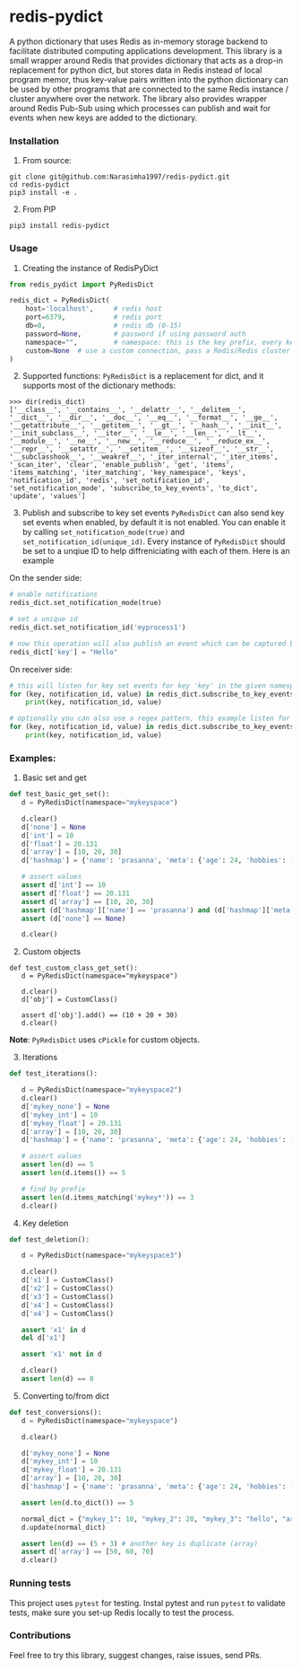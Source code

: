 # redis-pydict
A python dictionary that uses Redis as in-memory storage backend to facilitate distributed computing applications development. This library is a small wrapper around Redis that provides dictionary that acts as a drop-in replacement for python dict, but stores data in Redis instead of local program memor, thus key-value pairs written into the python dictionary can be used by other programs that are connected to the same Redis instance / cluster anywhere over the network. The library also provides wrapper around Redis Pub-Sub using which processes can publish and wait for events when new keys are added to the dictionary.

### Installation
1. From source:
```
git clone git@github.com:Narasimha1997/redis-pydict.git
cd redis-pydict
pip3 install -e .
```

2. From PIP
```
pip3 install redis-pydict
```

### Usage
1. Creating the instance of RedisPyDict
```python
from redis_pydict import PyRedisDict

redis_dict = PyRedisDict(
    host='localhost',     # redis host
    port=6379,            # redis port
    db=0,                 # redis db (0-15)
    password=None,        # password if using password auth
    namespace="",         # namespace: this is the key prefix, every key inserted into the dict will be prefixed with this namespace string when inserting into Redis, this provides some degree of isolation between namespaces
    custom=None  # use a custom connection, pass a Redis/Redis cluster connection object manually, parameters like `host`, `port`, `db` and `password` will be ignored if this is not None
)
```

2. Supported functions:
`PyRedisDict` is a replacement for dict, and it supports most of the dictionary methods:
```
>>> dir(redis_dict)
['__class__', '__contains__', '__delattr__', '__delitem__', '__dict__', '__dir__', '__doc__', '__eq__', '__format__', '__ge__', '__getattribute__', '__getitem__', '__gt__', '__hash__', '__init__', '__init_subclass__', '__iter__', '__le__', '__len__', '__lt__', '__module__', '__ne__', '__new__', '__reduce__', '__reduce_ex__', '__repr__', '__setattr__', '__setitem__', '__sizeof__', '__str__', '__subclasshook__', '__weakref__', '_iter_internal', '_iter_items', '_scan_iter', 'clear', 'enable_publish', 'get', 'items', 'items_matching', 'iter_matching', 'key_namespace', 'keys', 'notification_id', 'redis', 'set_notification_id', 'set_notification_mode', 'subscribe_to_key_events', 'to_dict', 'update', 'values']
```

3. Publish and subscribe to key set events
`PyRedisDict` can also send key set events when enabled, by default it is not enabled. You can enable it by calling `set_notification_mode(true)` and `set_notification_id(unique_id)`. Every instance of `PyRedisDict` should be set to a unqiue ID to help diffreniciating with each of them. Here is an example

On the sender side:

```python
# enable notifications
redis_dict.set_notification_mode(true)

# set a unique id
redis_dict.set_notification_id('myprocess1')

# now this operation will also publish an event which can be captured by subscribers
redis_dict['key'] = "Hello"
```

On receiver side:
```python
# this will listen for key set events for key 'key' in the given namespace
for (key, notification_id, value) in redis_dict.subscribe_to_key_events(pattern="key"):
    print(key, notification_id, value)

# optionally you can also use a regex pattern, this example listen for all key events matching pattern key*
for (key, notification_id, value) in redis_dict.subscribe_to_key_events(pattern="key*"):
    print(key, notification_id, value)
```

### Examples:
1. Basic set and get
```python
def test_basic_get_set():
   d = PyRedisDict(namespace="mykeyspace")

   d.clear()
   d['none'] = None
   d['int'] = 10
   d['float'] = 20.131
   d['array'] = [10, 20, 30]
   d['hashmap'] = {'name': 'prasanna', 'meta': {'age': 24, 'hobbies': ['gaming']}}

   # assert values
   assert d['int'] == 10
   assert d['float'] == 20.131
   assert d['array'] == [10, 20, 30]
   assert (d['hashmap']['name'] == 'prasanna') and (d['hashmap']['meta']['age'] == 24)
   assert (d['none'] == None)

   d.clear()
```

2. Custom objects
```
def test_custom_class_get_set():
   d = PyRedisDict(namespace="mykeyspace")

   d.clear()
   d['obj'] = CustomClass()

   assert d['obj'].add() == (10 + 20 + 30)
   d.clear()
```
**Note**: `PyRedisDict` uses `cPickle` for custom objects.

3. Iterations
```python
def test_iterations():

   d = PyRedisDict(namespace="mykeyspace2")
   d.clear()
   d['mykey_none'] = None
   d['mykey_int'] = 10
   d['mykey_float'] = 20.131
   d['array'] = [10, 20, 30]
   d['hashmap'] = {'name': 'prasanna', 'meta': {'age': 24, 'hobbies': ['gaming']}}

   # assert values
   assert len(d) == 5
   assert len(d.items()) == 5

   # find by prefix
   assert len(d.items_matching('mykey*')) == 3
   d.clear()
```

4. Key deletion
```python
def test_deletion():

   d = PyRedisDict(namespace="mykeyspace3")

   d.clear()
   d['x1'] = CustomClass()
   d['x2'] = CustomClass()
   d['x3'] = CustomClass()
   d['x4'] = CustomClass()
   d['x4'] = CustomClass()

   assert 'x1' in d
   del d['x1']

   assert 'x1' not in d

   d.clear()
   assert len(d) == 0
```

5. Converting to/from dict
```python
def test_conversions():
   d = PyRedisDict(namespace="mykeyspace")

   d.clear()

   d['mykey_none'] = None
   d['mykey_int'] = 10
   d['mykey_float'] = 20.131
   d['array'] = [10, 20, 30]
   d['hashmap'] = {'name': 'prasanna', 'meta': {'age': 24, 'hobbies': ['gaming']}}

   assert len(d.to_dict()) == 5

   normal_dict = {"mykey_1": 10, "mykey_2": 20, "mykey_3": "hello", "array": [50, 60, 70]}
   d.update(normal_dict)

   assert len(d) == (5 + 3) # another key is duplicate (array)
   assert d['array'] == [50, 60, 70]
   d.clear()
```

### Running tests
This project uses `pytest` for testing. Instal pytest and run `pytest` to validate tests, make sure you set-up Redis locally to test the process.

### Contributions
Feel free to try this library, suggest changes, raise issues, send PRs.